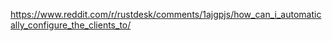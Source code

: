 https://www.reddit.com/r/rustdesk/comments/1ajgpjs/how_can_i_automatically_configure_the_clients_to/
